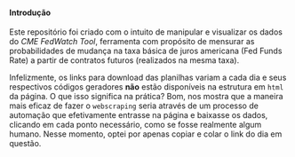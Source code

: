 
#### Introdução

Este repositório foi criado com o intuito de manipular e visualizar os
dados do *CME FedWatch Tool*, ferramenta com propósito de mensurar as
probabilidades de mudança na taxa básica de juros americana (Fed Funds
Rate) a partir de contratos futuros (realizados na mesma taxa).

Infelizmente, os links para download das planilhas variam a cada dia e
seus respectivos códigos geradores **não** estão disponíveis na
estrutura em `html` da página. O que isso significa na prática? Bom, nos
mostra que a maneira mais eficaz de fazer o `webscraping` seria através
de um processo de automação que efetivamente entrasse na página e
baixasse os dados, clicando em cada ponto necessário, como se fosse
realmente algum humano. Nesse momento, optei por apenas copiar e colar o
link do dia em questão.
